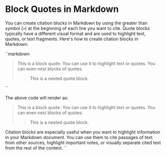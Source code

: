 # Block Quotes in Markdown

You can create citation blocks in Markdown by using the greater than symbol (`>`) at the beginning of each line you want to cite. Quote blocks typically have a different visual format and are used to highlight text, quotes, or text fragments. Here's how to create citation blocks in Markdown:

``markdown

> This is a block quote.
> You can use it to highlight text or quotes.
> You can even nest blocks of quotes.
>
> > This is a nested quote block.

``

The above code will render as:

> This is a block quote.
> You can use it to highlight text or quotes.
> You can even nest blocks of quotes.
>> This is a nested quote block.

Citation blocks are especially useful when you want to highlight information in your Markdown document. You can use them to cite passages of text from other sources, highlight important notes, or visually separate cited text from the rest of the content.
``
